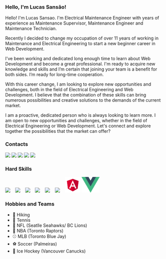 ### Hello, I'm Lucas Sansão!
Hello! I'm Lucas Sansao. I'm Electrical Maintenance Engineer with years of experience as Maintenance Supervisor, Maintenance Engineer and Maintenance Technician.

Recently I decided to change my occupation of over 11 years of working in Maintenance and Electrical Engineering to start a new beginner career in Web Development.

I've been working and dedicated long enough time to learn about Web Development and become a great professional. I'm ready to acquire new knowledge and skills and I’m certain that joining your team is a benefit for both sides. I’m ready for long-time cooperation.

With this career change, I am looking to explore new opportunities and challenges, both in the field of Electrical Engineering and Web Development. I believe that the combination of these skills can bring numerous possibilities and creative solutions to the demands of the current market.

I am a proactive, dedicated person who is always looking to learn more. I am open to new opportunities and challenges, whether in the field of Electrical Engineering or Web Development. Let's connect and explore together the possibilities that the market can offer?
### Contacts
<a href = "mailto:lucas.sansao@outlook.com?subject=Hello! Mr. Lucas Sansão"><img src="https://img.shields.io/badge/Outlook-0078D4?style=for-the-badge&logo=microsoft-outlook&logoColor=white" target="_blank"></a>
<a href = "mailto:luc.sansao@gmail.com?subject=Hello! Mr. Lucas Sansão"><img src="https://img.shields.io/badge/-Gmail-%23333?style=for-the-badge&logo=gmail&logoColor=white" target="_blank"></a>
<a href="https://wa.me/16047813967" alt="WhatsApp" target="_blank"> <img src="https://img.shields.io/badge/WhatsApp-25D366?style=for-the-badge&logo=whatsapp&logoColor=white"/></a>
<a href="https://www.linkedin.com/in/lucas-sans%C3%A3o-332a8b253/" target="_blank"><img src="https://img.shields.io/badge/LinkedIn-0077B5?style=for-the-badge&logo=linkedin&logoColor=white" target="_blank"></a>
<a href="https://t.me/lucassansao" target="_blank"><img src="https://img.shields.io/badge/Telegram-2CA5E0?style=for-the-badge&logo=telegram&logoColor=white"></a>

### Hard Skills
<p>
  <img height="45" src="https://cdn.jsdelivr.net/gh/devicons/devicon/icons/html5/html5-original.svg" /> &nbsp;&nbsp;
  <img height="45" src="https://cdn.jsdelivr.net/gh/devicons/devicon/icons/css3/css3-original.svg" /> &nbsp;&nbsp;
  <img height="45" src="https://cdn.jsdelivr.net/gh/devicons/devicon/icons/sass/sass-original.svg" /> &nbsp;&nbsp;
  <img height="45" src="https://cdn.jsdelivr.net/gh/devicons/devicon/icons/javascript/javascript-original.svg" /> &nbsp;&nbsp;
  <img height="45" src="https://cdn.jsdelivr.net/gh/devicons/devicon/icons/react/react-original.svg" /> &nbsp;&nbsp;
<!--   <img height="45" src="https://cdn.jsdelivr.net/gh/devicons/devicon/icons/redux/redux-original.svg" /> &nbsp;&nbsp; -->
<!--   <img height="45" src="https://cdn.jsdelivr.net/gh/devicons/devicon/icons/typescript/typescript-original.svg" /> &nbsp;&nbsp; -->
<!--   <img height="45" src="https://cdn.jsdelivr.net/gh/devicons/devicon/icons/storybook/storybook-original.svg" /> &nbsp;&nbsp; -->
<!--   <img height="45" src="https://cdn.jsdelivr.net/gh/devicons/devicon/icons/materialui/materialui-original.svg" /> &nbsp;&nbsp; -->
<!--   <img height="45" src="https://cdn.jsdelivr.net/gh/devicons/devicon/icons/bash/bash-original.svg" /> &nbsp;&nbsp;  -->
  <img height="45" src="https://cdn.jsdelivr.net/gh/devicons/devicon/icons/nodejs/nodejs-original.svg" /> &nbsp;&nbsp;
<!--   <img height="45" src="https://cdn.jsdelivr.net/gh/devicons/devicon/icons/postgresql/postgresql-original.svg" /> &nbsp;&nbsp; -->
<!--   <img height="45" src="https://cdn.jsdelivr.net/gh/devicons/devicon/icons/git/git-original.svg" /> &nbsp;&nbsp; -->
<!--   <img height="45" src="https://cdn.jsdelivr.net/gh/devicons/devicon/icons/nextjs/nextjs-original.svg" /> &nbsp;&nbsp; -->
<img height="50"  src="angular_logo.svg"/>
<img height="50"  src="vuejs_logo.svg"/>
</p>

### Hobbies and Teams
- 🥾 Hiking
- 🎾 Tennis
- 🏈 NFL (Seatlle Seahawks/ BC Lions)
- 🏀 NBA (Toronto Raptors)
- ⚾ MLB (Toronto Blue Jay)
- ⚽ Soccer (Palmeiras)
- 🏒 Ice Hockey (Vancouver Canucks) 
